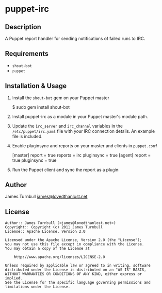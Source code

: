 puppet-irc
==========

Description
-----------

A Puppet report handler for sending notifications of failed runs to IRC.

Requirements
------------

* `shout-bot`
* `puppet`

Installation & Usage
--------------------

1.  Install the `shout-bot` gem on your Puppet master

    $ sudo gem install shout-bot

2.  Install puppet-irc as a module in your Puppet master's module
path.

3.  Update the `irc_server` and `irc_channel` variables in the `/etc/puppet/irc.yaml` file with 
    your IRC connection details. An example file is included.

4.  Enable pluginsync and reports on your master and clients in `puppet.conf`

    [master]
    report = true
    reports = irc
    pluginsync = true
    [agent]
    report = true
    pluginsync = true

5.  Run the Puppet client and sync the report as a plugin

Author
------

James Turnbull <james@lovedthanlost.net>

License
-------

    Author:: James Turnbull (<james@lovedthanlost.net>)
    Copyright:: Copyright (c) 2011 James Turnbull
    License:: Apache License, Version 2.0

    Licensed under the Apache License, Version 2.0 (the "License");
    you may not use this file except in compliance with the License.
    You may obtain a copy of the License at

        http://www.apache.org/licenses/LICENSE-2.0

    Unless required by applicable law or agreed to in writing, software
    distributed under the License is distributed on an "AS IS" BASIS,
    WITHOUT WARRANTIES OR CONDITIONS OF ANY KIND, either express or implied.
    See the License for the specific language governing permissions and
    limitations under the License.
